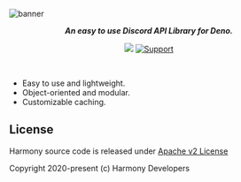 ![banner](https://github.com/harmonyland/harmony/blob/main/assets/banner.png)

<p align="center"><i><b>An easy to use Discord API Library for Deno.</b></i></p>
<p align="center">
  <img src="https://img.shields.io/badge/standard--readme-OK-green.svg?style=for-the-badge"/>
  <a href=https://discord.gg/harmony>
    <img src="https://img.shields.io/discord/783319033205751809.svg?label=Discord&logo=Discord&colorB=7289da&style=for-the-badge" alt="Support" />
   </a>
</p>
<br/>

- Easy to use and lightweight.
- Object-oriented and modular.
- Customizable caching.

## License

Harmony source code is released under [Apache v2 License](./LICENSE)

Copyright 2020-present (c) Harmony Developers
